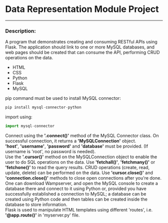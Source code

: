 # Data Representation Module Project 
---
### Description:
A program that demonstrates creating and consuming RESTful APIs using Flask. The application should link to one or more MySQL databases, and web pages should be created that can consume the API, performing CRUD operations on the data.
- HTML
- CSS
- Python
- Flask 
- MySQL 

pip command must be used to install MySQL connector: 
```python 
pip install mysql-connector-python
```
import using:  
```python 
import mysql-connector
```

Connect using the **'.connect()'** method of the MySQL Connector class. On successful connection, it returns a **'MySQLConnection'** object.<br>
**'host'**, **'username'**, **'password'** and **'database'** must be provided. (If username is 'root', no password is needed).
<br>
Use the **'.cursor()'** method on the MySQLConnection object to enable the user to do SQL operations on the data.
Use **'fetchall()'**, **'fetchmany()'** or **'fetchone()'** to read the query results.
CRUD operations (create, read, update, delete) can be performed on the data.
Use **'cursor.close()'** and **'connection.close()'** methods to close open connections after you're done.
<br>
One can download Wampserver, and open the MySQL console to create a database there and connect to it using Python or, provided you have successfully established a connection to MySQL; a database can be created using Python code and then tables can be created inside the database to store information.
<br>
Flask is used to manipulate HTML templates using different 'routes', i.e. **'@app.route()'** in 'myserver.py' file.

